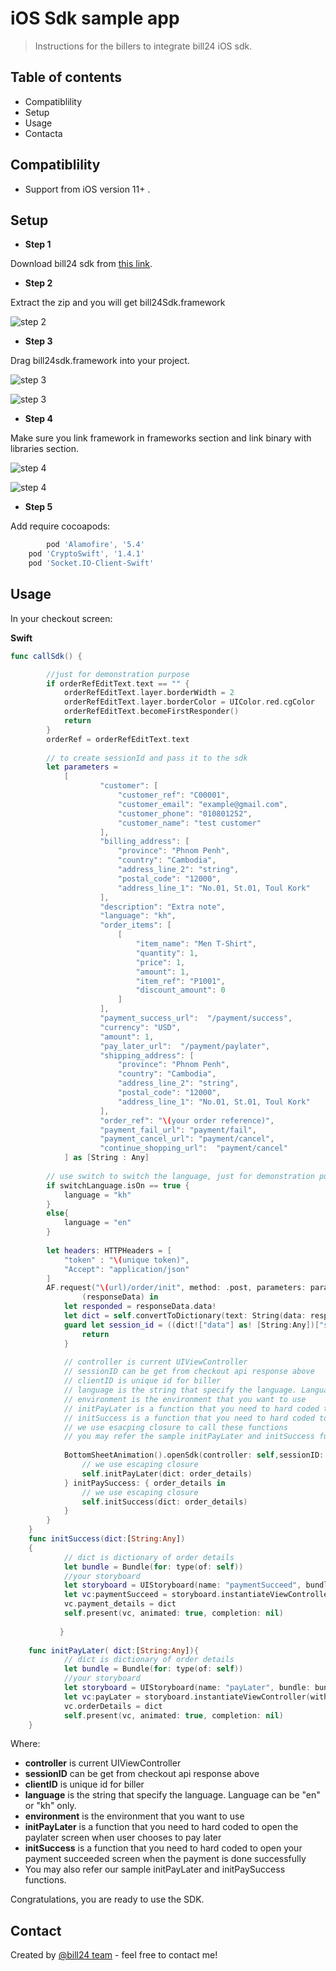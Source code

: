 # iOS Sdk sample app

> Instructions for the billers to integrate bill24 iOS sdk.

## Table of contents

* Compatiblility
* Setup
* Usage
* Contacta

## Compatiblility
- Support from iOS version 11+ .

## Setup
* **Step 1**

Download bill24 sdk from [this link](https://gitlab.bill24.net/Vivorth/ios-sdk-sample-app/-/raw/master/bill24Sdk.framework.zip).

* **Step 2**

Extract the zip and you will get bill24Sdk.framework

![step 2](https://gitlab.bill24.net/Vivorth/ios-sdk-sample-app/-/raw/master/img/Screen%20Shot%202022-01-25%20at%203.29.34%20PM.jpg)


* **Step 3**

Drag bill24sdk.framework into your project.

![step 3](https://gitlab.bill24.net/Vivorth/ios-sdk-sample-app/-/raw/master/img/Screen%20Shot%202022-01-25%20at%203.08.17%20PM.jpg)


![step 3](https://gitlab.bill24.net/Vivorth/ios-sdk-sample-app/-/raw/master/img/Screen%20Shot%202022-01-25%20at%203.44.58%20PM.jpg)


* **Step 4**

Make sure you link framework in frameworks section and link binary with libraries section.

![step 4](https://gitlab.bill24.net/Vivorth/ios-sdk-sample-app/-/raw/master/img/Screen%20Shot%202022-01-25%20at%203.09.02%20PM.jpg)


![step 4](https://gitlab.bill24.net/Vivorth/ios-sdk-sample-app/-/raw/master/img/Screen%20Shot%202022-01-25%20at%203.09.24%20PM.jpg)


* **Step 5**

Add require cocoapods:
```gradle
    	pod 'Alamofire', '5.4'
	pod 'CryptoSwift', '1.4.1'
	pod 'Socket.IO-Client-Swift'
```

## Usage

In your checkout screen:

**Swift**
```swift
func callSdk() {

        //just for demonstration purpose
        if orderRefEditText.text == "" {
            orderRefEditText.layer.borderWidth = 2
            orderRefEditText.layer.borderColor = UIColor.red.cgColor
            orderRefEditText.becomeFirstResponder()
            return
        }
        orderRef = orderRefEditText.text
        
        // to create sessionId and pass it to the sdk
        let parameters =
            [
                    "customer": [
                        "customer_ref": "C00001",
                        "customer_email": "example@gmail.com",
                        "customer_phone": "010801252",
                        "customer_name": "test customer"
                    ],
                    "billing_address": [
                        "province": "Phnom Penh",
                        "country": "Cambodia",
                        "address_line_2": "string",
                        "postal_code": "12000",
                        "address_line_1": "No.01, St.01, Toul Kork"
                    ],
                    "description": "Extra note",
                    "language": "kh",
                    "order_items": [
                        [
                            "item_name": "Men T-Shirt",
                            "quantity": 1,
                            "price": 1,
                            "amount": 1,
                            "item_ref": "P1001",
                            "discount_amount": 0
                        ]
                    ],
                    "payment_success_url":  "/payment/success",
                    "currency": "USD",
                    "amount": 1,
                    "pay_later_url":  "/payment/paylater",
                    "shipping_address": [
                        "province": "Phnom Penh",
                        "country": "Cambodia",
                        "address_line_2": "string",
                        "postal_code": "12000",
                        "address_line_1": "No.01, St.01, Toul Kork"
                    ],
                    "order_ref": "\(your order reference)",
                    "payment_fail_url": "payment/fail",
                    "payment_cancel_url": "payment/cancel",
                    "continue_shopping_url":  "payment/cancel"
            ] as [String : Any]
        
        // use switch to switch the language, just for demonstration purpose. You may ignore this line and pass language directly
        if switchLanguage.isOn == true {
            language = "kh"
        }
        else{
            language = "en"
        }
        
        let headers: HTTPHeaders = [
            "token" : "\(unique token)",
            "Accept": "application/json"
        ]
        AF.request("\(url)/order/init", method: .post, parameters: parameters, encoding: JSONEncoding.default, headers: headers).response {
                (responseData) in
            let responded = responseData.data!
            let dict = self.convertToDictionary(text: String(data: responded, encoding: .utf8)!)
            guard let session_id = ((dict!["data"] as! [String:Any])["session_id"] as? String) else {
                return
            }
            
            // controller is current UIViewController
            // sessionID can be get from checkout api response above
            // clientID is unique id for biller
            // language is the string that specify the language. Language can be "en" or "kh" only.
            // environment is the environment that you want to use
            // initPayLater is a function that you need to hard coded to open the paylater screen when user chooses to pay later
            // initSuccess is a function that you need to hard coded to open your payment succeeded screen when the payment is done successfully
            // we use esacping closure to call these functions
            // you may refer the sample initPayLater and initSuccess functions in below section
            
            BottomSheetAnimation().openSdk(controller: self,sessionID: session_id, cliendID: self.clientId,language: self.language,environment: self.environment){order_details in
                // we use escaping closure
                self.initPayLater(dict: order_details)
            } initPaySuccess: { order_details in
                // we use escaping closure
                self.initSuccess(dict: order_details)
            }
        }
    }
    func initSuccess(dict:[String:Any])
    {
            // dict is dictionary of order details
            let bundle = Bundle(for: type(of: self))
            //your storyboard
            let storyboard = UIStoryboard(name: "paymentSucceed", bundle: bundle)
            let vc:paymentSucceed = storyboard.instantiateViewController(withIdentifier: "paymentSucceed") as! paymentSucceed
            vc.payment_details = dict
            self.present(vc, animated: true, completion: nil)
        
           }
    
    func initPayLater( dict:[String:Any]){
            // dict is dictionary of order details
            let bundle = Bundle(for: type(of: self))
            //your storyboard
            let storyboard = UIStoryboard(name: "payLater", bundle: bundle)
            let vc:payLater = storyboard.instantiateViewController(withIdentifier: "payLater") as! payLater
            vc.orderDetails = dict
            self.present(vc, animated: true, completion: nil)
    }
```


Where:
* **controller** is current UIViewController
* **sessionID** can be get from checkout api response above
* **clientID** is unique id for biller
* **language** is the string that specify the language. Language can be "en" or "kh" only.
* **environment** is the environment that you want to use
* **initPayLater** is a function that you need to hard coded to open the paylater screen when user chooses to pay later
* **initSuccess** is a function that you need to hard coded to open your payment succeeded screen when the payment is done successfully
* You may also refer our sample initPayLater and initPaySuccess functions.

Congratulations, you are ready to use the SDK.

## Contact
Created by
[@bill24 team](vivorth.san@ubill24.com) - feel free to contact me!















